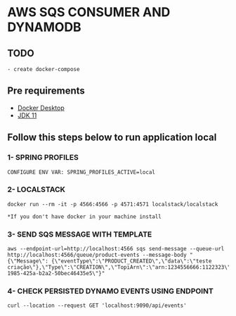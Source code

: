 # AWS SQS CONSUMER AND DYNAMODB

## TODO
```
- create docker-compose
```


## Pre requirements
- [Docker Desktop](https://www.docker.com/products/docker-desktop/)
- [JDK 11](https://adoptium.net/temurin/releases) 

## Follow this steps below to run application local

### 1- SPRING PROFILES
```
CONFIGURE ENV VAR: SPRING_PROFILES_ACTIVE=local
```

### 2- LOCALSTACK
```
docker run --rm -it -p 4566:4566 -p 4571:4571 localstack/localstack

*If you don't have docker in your machine install
```

### 3- SEND SQS MESSAGE WITH TEMPLATE
```
aws --endpoint-url=http://localhost:4566 sqs send-message --queue-url http://localhost:4566/queue/product-events --message-body "{\"Message\": {\"eventType\":\"PRODUCT_CREATED\",\"data\":\"teste criação\"},\"Type\":\"CREATION\",\"TopiArn\":\"arn:1234556666:1122323\",\"Timestamp\":\"1651514568622\",\"MessageId\":\"e5872d2b-1985-425a-b2a2-50bec46435e5\"}"
```

### 4- CHECK PERSISTED DYNAMO EVENTS USING ENDPOINT
```
curl --location --request GET 'localhost:9090/api/events'
```